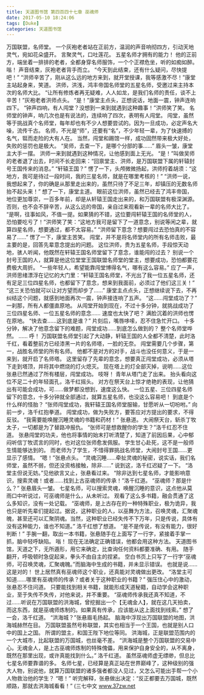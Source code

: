 ```yaml
---
title: 天道图书馆 第四百四十七章 巫魂师
date: 2017-05-10 18:24:06
tags: [Duke]
categories: 天道图书馆
---
```


万国联盟，名师堂。
一个灰袍老者站在正前方，温润的声音响彻四方，引动天地灵气，宛如花朵盛开。
言聚灵气，口吐莲花。
五星名师才拥有的能力！
他的正前方，端坐着一排排的老者，全都身穿名师服饰，一个个正襟危坐，听的如痴如醉。
嗡！
声音结束，灰袍老者背手而立。
“今天到此结束，还有什么疑问，尽快提吧！”
“洪师辛苦了，刚从这么远的地方来到，就开堂授课，我等感激不尽！”康堂主站起身来，笑道。
洪师，洪浅，鸿丰帝国名师堂的五星名师，受邀过来主持本次的名师大比。
“让所有修炼者再无疑难，人人如龙，是我们名师的责任，谈不上辛苦！”灰袍老者洪师点头。
“是！”康堂主点头，正想说话，地面一震，钟声连响四下。
“钟声四响，有人闯堂？没想到一来到就遇到这种趣事！”洪师笑了笑。
名师堂的钟声，响几次也是有说法的，连续响了四次，表明有人闯堂。
闯堂，虽然等于挑战真个名师堂，每年却也有不少人想要尝试的。因为一旦成功，必定声名大噪，流传千古。
名师，不光是“师”，还要有“名”，不少年轻一辈，为了快速搏的名气，铤而走险的大有人在。
当然，闯堂和踢馆一样，成功固然带来极大好处，失败的惩罚也是极大。
“吴师，去查一下，是哪个分部的事……”
眉头一皱，康堂主大手一摆。
洪师一来到就遇到这种情况，让他感到面上无光。
“是！”叫做吴师的老者退了出去，时间不长走回来：“回禀堂主、洪师，是万国联盟下属的轩辕封号王国传来的消息。”
“轩辕王国？”
愣了一下，头颅微微扬起，洪师捋着胡须：“这地方，我可是待过一段时间，我的三星名师，就是在哪里考核的！”
“洪师一说，我想起来了，你的确是从那里走出来的，虽然只待了不足三年，却镇压的无数名师抬不起头来！”
想了一下，康堂主道。
眼前这位洪师，虽然已经去了鸿丰帝国，地位更加尊崇，一百多年前，却是从轩辕王国走出来的，和万国联盟有极深渊源。
否则，也不会不辞辛苦，从这么远的帝国，亲自过来观看新一辈的名师大比了。
“是啊，往事如风，不值一提。如果猜的不错，这位要闯轩辕王国的名师堂的人，恐怕要吃亏了！”洪师笑了笑：“这地方我可是留下了一道意念，别说等闲之辈，就算四星名师，想要通过，都不太容易。”
“洪师留下意念？想要闯过去恐怕真的不容易了……”
愣了一下，康堂主苦笑。
闯堂，并不是将名师堂内的所有名师击败，最主要的是，回答先辈意念提出的问题。
这位洪师，贵为五星名师，手段惊天动地，骇人听闻，他既然在轩辕王国名师堂留下了意念，谁能闯的过去？
别说一个封号王国的人，就算是他这位堂堂王国联盟名师堂的堂主，想要成功，恐怕都要花费极大周折。
“一些年轻人，希望能靠闯堂博得名气，哪有这么容易。”
应了一声，洪师思绪漂浮在记忆的大门里：“轩辕王国名师堂，不光出了我一位五星名师，还有足足三位四星名师，也都留下了意念，想来到我面前，必须过了他们这三关！”
“这三关恐怕就可以让对方望而却步了……”
康堂主点点头，正想继续说下去，不再纠结这个问题，就感到地面再次一震，钟声接连响了五声。
“这……闯堂成功了？”
一刹那，所有人都僵直原地。
从闯堂开始到现在，不过十多分钟，就挑战成功了三位四星名师、一位五星名师的意念……
速度也太快了吧？
满脸沉着的洪师也愣在原地。
“快去查……这到底是谁？”
片刻后，嘴唇哆嗦，忍不住急忙开口。
十多分钟，解决了他意念留下的难题，闯堂成功……到底怎么做到的？
整个名师堂哗然。
……
呼！
万国联盟名师堂引起了大动静，轩辕王国的人全都不清楚，此时洛千红，看着整前方已经漆黑一片的名师塔，一脸的无奈。
闯堂需要几个步骤，第一，战胜名师堂的所有名师。
他都不是对方的对手，战斗也没任何意义，于是一来到，就开启了名师塔。
这里留存了先辈的意念，想要真正闯堂成功，必须从塔下走到塔顶，并将其中燃烧的灯火熄灭。
现在塔上的灯全部灭掉，说明……这位张悬已然通过了所有楼层，闯堂成功。
吱呀！
青年从塔门走了出来。
抬头看向这位不足二十的年轻面孔，洛千红摇头。
对方在祭天台上惊才绝艳的表现，让他猜出有可能会成功，可……做梦都没想到，速度这么快。
一位五星、三位四星名师留下的意念，十多分钟就全部通过，就算五星名师，也没这么容易吧！
到底是个什么样的怪胎？
“张师闯堂成功，我轩辕王国名师堂服输，甘愿听从一切吩咐。”
向前一步，洛千红抱拳道。
闯堂成功，做为失败方，要答应对方提出的要求，不得反驳。
“我需要能唤醒沉睡灵魂的书籍和药材！”
张悬道。
大闹祭天台，斩杀丁牧太子，一切都是为了替路冲报仇。
“张师可是想救醒你的学生？”洛千红忍不住道。
张悬闯堂的功夫，他也将事情的始末打听清楚了，知道了前因后果，心中郁闷听信丁牧谎言的同时，也对这位张师愈发佩服。
学生甘心赴死，这不是一般师生情能够达到的。
而老师为了学生，不惜得罪挑战名师堂，大闹封号王国……更显示了感情。
“嗯！”张悬点头。
“灵魂沉睡……牵扯灵魂的秘密，说实话，我们名师堂，虽然不弱，但还没资格接触，除非……”
说到这，洛千红迟疑了一下。
“洛堂主但说无妨。”见他欲言又止，张悬看过来。
“除非达到七星名师，才能影响意识，搜索灵魂！或者……找到上古巫魂师的传承！”洛千红道。
“巫魂师？那是什么？”
张悬眉头一皱。
七星名师，可以搜索灵魂，唤醒沉睡的意识，这点他从莫雨口中听说过，可巫魂师是什么，从未听过。
观看了这么多书籍，融会贯通了这么多知识，没有一处记载。
“巫魂师，是上古存在的一种特殊职业，极为诡异，我也只是听先辈们提起过。据说，这种职业的人，以巫舞为方法，召唤灵魂，汇聚魂魄，甚至还可以汇聚阴魂。当然，这种职业已经失传不下万年，只是传说，具体有没有这种能力，谁也不知道。”
洛千红想了想道。
“是不是传说，有没有能力，很好判断！”
手腕一翻，取出一本书籍，张悬随手在上面写了一行字，紧接着手掌一抓，脑中轻呼缺陷。
嗡！
现在无法确定正确错误，他都会用这种方法。
天道图书馆，天道之下，无所遁形，用它来确定，比查询任何资料都要准确、有用。
随手翻开，呼吸顿时急促起来，拳头不由自主的捏紧。
空白书页上只写了一行字“巫魂师，可召唤灵魂，汇聚魂魄。”而脑海中生成的书籍，并未显示错误。
也就是说……
这是对的！
世上居然真有巫魂师这个职业，还真能对灵魂做出更改。
“洛堂主可知道……哪里有巫魂师的传承？或者关于这种职业的书籍？”
强压住心中的激动，张悬忍不住问道。
只要能找到相关书籍，就能形成天道秘籍，自动学会这种职业，至于失传不失传，对他来说，并不重要。
“巫魂师传承我还真不知道，不过……听说在万国联盟的洪海城，曾挖掘出一个【无魂金人】，就在这几天拍卖，而这东西，就是巫魂师炼制的。如果真有传承，应该能从这上面找到线索。”
想了一会，洛千红道。
“洪海城？”张悬眉毛扬起。
脑海中浮现出万国联盟的地图，洪海城赫然在目。
万国联盟虽然号称联盟，其实也相当于一个王国，也就是别人口中的国上之国。
所谓的盟主，和国王陛下地位等同。
洪海城，正是联盟范围内的一个大城市，比起联盟的万国城，也丝毫不差。
“洪海城是整个万国联盟的交易中心。无魂金人，是上古巫魂师炼制的特殊傀儡，用来保护自身安全的，从不离身，既然在那里出现，或许真能找到什么。”
洛千红道。
虽然巫魂师虚无缥缈，但总比七星名师要靠谱的多。
名师七星，已经算是真正站在世界巅峰了，这种级别的强大人物，别说他，就算万国联盟的诸多强者都没人见过，又怎么可能出手帮一个小人物救治他的学生？
“嗯！”
听完解释，张悬做出决定：“反正都要去万国城，既然顺路，那就去洪海城看看！”
(三七中文 www.37zw.net